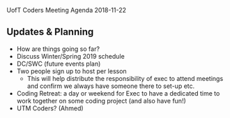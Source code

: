 UofT Coders Meeting Agenda
2018-11-22

## Updates & Planning

- How are things going so far?
- Discuss Winter/Spring 2019 schedule
- DC/SWC (future events plan)
- Two people sign up to host per lesson
  - This will help distribute the responsibility of exec to attend meetings and confirm we always have someone there to set-up etc.
- Coding Retreat: a day or weekend for Exec to have a dedicated time to work together on some coding project (and also have fun!)
- UTM Coders? (Ahmed)
